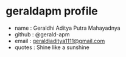 # geraldapm profile
- name : Geraldhi Aditya Putra Mahayadnya
- github : @gerald-apm
- email : geraldiaditya1111@gmail.com
- quotes : Shine like a sunshine